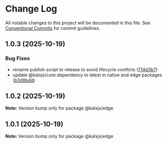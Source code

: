 # Change Log

All notable changes to this project will be documented in this file.
See [Conventional Commits](https://conventionalcommits.org) for commit guidelines.

## 1.0.3 (2025-10-19)

### Bug Fixes

- rename publish script to release to avoid lifecycle conflicts ([714d3b7](https://github.com/Odeneho-Calculus/kalxjs/commit/714d3b77f043fdd0713b8198147a013c3f6e1c07))
- update @kalxjs/core dependency to latest in native and edge packages ([b3d9bdd](https://github.com/Odeneho-Calculus/kalxjs/commit/b3d9bdd4e9a38e6d5059ecf6dbd3af2f4b21a0f5))

## 1.0.2 (2025-10-19)

**Note:** Version bump only for package @kalxjs/edge

## 1.0.1 (2025-10-19)

**Note:** Version bump only for package @kalxjs/edge
